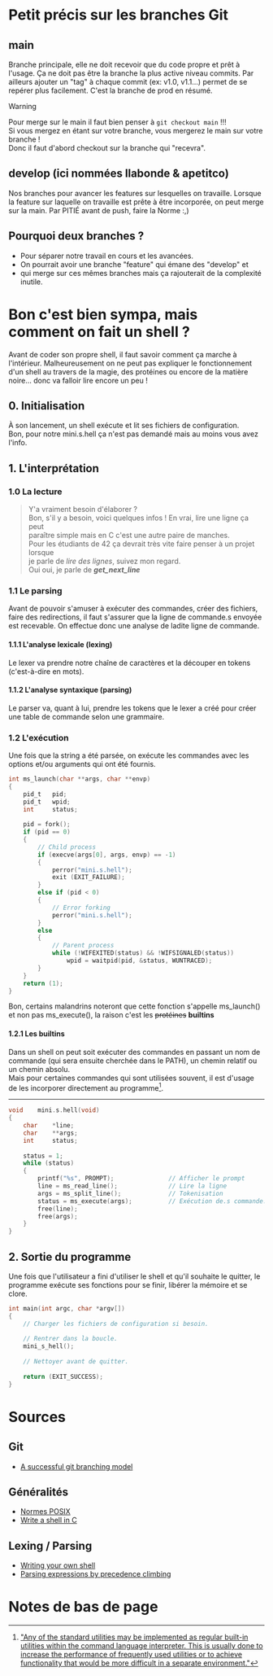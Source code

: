 # Petit précis sur les branches Git
## main
Branche principale, elle ne doit recevoir que du code propre et prêt à l'usage.
Ça ne doit pas être la branche la plus active niveau commits.
Par ailleurs ajouter un "tag" à chaque commit (ex: v1.0, v1.1...) permet de se
repérer plus facilement.
C'est la branche de prod en résumé.
> [!warning]  
> Pour merge sur le main il faut bien penser à `git checkout main` !!!  
> Si vous mergez en étant sur votre branche,
> vous mergerez le main sur votre branche !  
> Donc il faut d'abord checkout sur la branche qui "recevra".
## develop (ici nommées llabonde & apetitco)
Nos branches pour avancer les features sur lesquelles on travaille.
Lorsque la feature sur laquelle on travaille est prête à être incorporée,
on peut merge sur la main.
Par PITIÉ avant de push, faire la Norme :,)
## Pourquoi deux branches ?
- Pour séparer notre travail en cours et les avancées.
- On pourrait avoir une branche "feature" qui émane des "develop" et
- qui merge sur ces mêmes branches mais ça rajouterait de la complexité inutile.

# Bon c'est bien sympa, mais comment on fait un shell ?
Avant de coder son propre shell, il faut savoir comment ça marche à l'intérieur.
Malheureusement on ne peut pas expliquer le fonctionnement d'un shell au
travers de la magie, des protéines ou encore de la matière noire...
donc va falloir lire encore un peu !

## 0. Initialisation
À son lancement, un shell exécute et lit ses fichiers de configuration.  
Bon, pour notre mini.s.hell ça n'est pas demandé mais au moins vous avez l'info.

## 1. L'interprétation
### 1.0 La lecture
> Y'a vraiment besoin d'élaborer ?  
> Bon, s'il y a besoin, voici quelques infos ! En vrai, lire une ligne ça peut  
> paraître simple mais en C c'est une autre paire de manches.    
> Pour les étudiants de 42 ça devrait très vite faire penser à un projet lorsque  
> je parle de *lire des lignes*, suivez mon regard.  
>  Oui oui, je parle de ***get_next_line***
### 1.1 Le parsing
Avant de pouvoir s'amuser à exécuter des commandes, créer des fichiers,
faire des redirections, il faut s'assurer que la ligne de commande.s envoyée
est recevable. On effectue donc une analyse de ladite ligne de commande.

#### 1.1.1 L'analyse lexicale (lexing)
Le lexer va prendre notre chaîne de caractères et la découper en tokens
(c'est-à-dire en mots).

#### 1.1.2 L'analyse syntaxique (parsing)
Le parser va, quant à lui, prendre les tokens que le lexer a créé pour créer
une table de commande selon une grammaire.
### 1.2 L'exécution
Une fois que la string a été parsée, on exécute les commandes avec les options
et/ou arguments qui ont été fournis.
```c
int ms_launch(char **args, char **envp)
{
    pid_t   pid;
    pid_t   wpid;
    int     status;
    
    pid = fork();
    if (pid == 0)
    {
        // Child process
        if (execve(args[0], args, envp) == -1)
        {
            perror("mini.s.hell");
            exit (EXIT_FAILURE);
        }
        else if (pid < 0)
        {
            // Error forking
            perror("mini.s.hell");
        }
        else
        {
            // Parent process
            while (!WIFEXITED(status) && !WIFSIGNALED(status))
                wpid = waitpid(pid, &status, WUNTRACED);
        }
    }
    return (1);
}
```
Bon, certains malandrins noteront que cette fonction s'appelle ms_launch()
et non pas ms_execute(), la raison c'est les ~~protéines~~ **builtins**
#### 1.2.1 Les builtins
Dans un shell on peut soit exécuter des commandes en passant un nom de commande
(qui sera ensuite cherchée dans le PATH), un chemin relatif ou un chemin absolu.  
Mais pour certaines commandes qui sont utilisées souvent, il est d'usage de les
incorporer directement au programme[^1].

---

```c
void    mini.s.hell(void)
{
    char    *line;
    char    **args;
    int     status;
    
    status = 1;
    while (status)
    {
        printf("%s", PROMPT);               // Afficher le prompt
        line = ms_read_line();              // Lire la ligne
        args = ms_split_line();             // Tokenisation
        status = ms_execute(args);          // Exécution de.s commande.s
        free(line);
        free(args);
    }
}
```

## 2. Sortie du programme
Une fois que l'utilisateur a fini d'utiliser le shell et qu'il souhaite le quitter,
le programme exécute ses fonctions pour se finir, libérer la mémoire et se clore.

```c
int main(int argc, char *argv[])
{
    // Charger les fichiers de configuration si besoin.
    
    // Rentrer dans la boucle.
    mini_s_hell();
    
    // Nettoyer avant de quitter.
    
    return (EXIT_SUCCESS);
}
```

# Sources

## Git
- [A successful git branching model](https://nvie.com/posts/a-successful-git-branching-model/)

## Généralités
- [Normes POSIX](https://pubs.opengroup.org/onlinepubs/9699919799/utilities/contents.html)
- [Write a shell in C](https://brennan.io/2015/01/16/write-a-shell-in-c/)

## Lexing / Parsing
- [Writing your own shell](https://www.cs.purdue.edu/homes/grr/SystemsProgrammingBook/Book/Chapter5-WritingYourOwnShell.pdf)
- [Parsing expressions by precedence climbing](https://eli.thegreenplace.net/2012/08/02/parsing-expressions-by-precedence-climbing)

# Notes de bas de page
[^1]: ["Any of the standard utilities may be implemented as regular built-in
utilities within the command language interpreter. This is usually done
to increase the performance of frequently used utilities or to achieve
functionality that would be more difficult in a separate environment."](https://pubs.opengroup.org/onlinepubs/9799919799/nframe.html)
